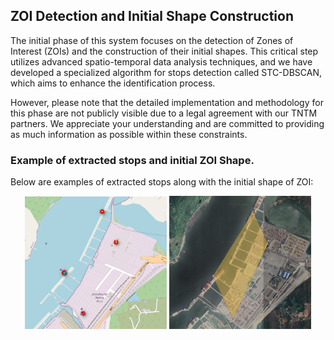 ## ZOI Detection and Initial Shape Construction

The initial phase of this system focuses on the detection of Zones of Interest (ZOIs) and the construction of their initial shapes. This critical step utilizes advanced spatio-temporal data analysis techniques, and we have developed a specialized algorithm for stops detection called STC-DBSCAN, which aims to enhance the identification process.

However, please note that the detailed implementation and methodology for this phase are not publicly visible due to a legal agreement with our TNTM partners. We appreciate your understanding and are committed to providing as much information as possible within these constraints.

### Example of extracted stops and initial ZOI Shape.

Below are examples of extracted stops along with the initial shape of ZOI:

<p align="center">
  <img src="./images/stops.png" alt="Stops extraction" width="45%" />
  <img src="./images/shape.png" alt="Initial shape of ZOI" width="45%" />
</p>
